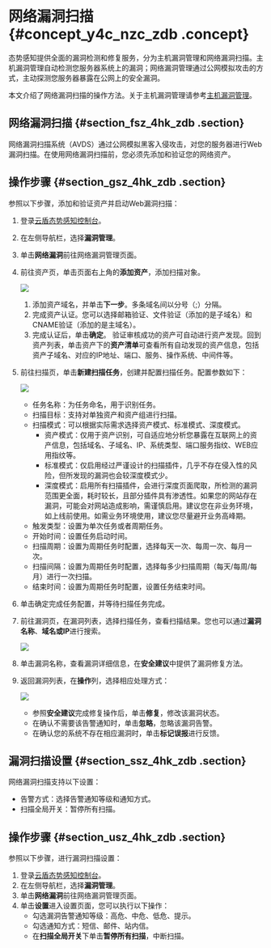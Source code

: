 # 网络漏洞扫描 {#concept_y4c_nzc_zdb .concept}

态势感知提供全面的漏洞检测和修复服务，分为主机漏洞管理和网络漏洞扫描。主机漏洞管理自动检测您服务器系统上的漏洞；网络漏洞管理通过公网模拟攻击的方式，主动探测您服务器暴露在公网上的安全漏洞。

本文介绍了网络漏洞扫描的操作方法。关于主机漏洞管理请参考[主机漏洞管理](cn.zh-CN/用户指南/主机漏洞管理.md#)。

## 网络漏洞扫描 {#section_fsz_4hk_zdb .section}

网络漏洞扫描系统（AVDS）通过公网模拟黑客入侵攻击，对您的服务器进行Web漏洞扫描。在使用网络漏洞扫描前，您必须先添加和验证您的网络资产。

## 操作步骤 {#section_gsz_4hk_zdb .section}

参照以下步骤，添加和验证资产并启动Web漏洞扫描：

1.  登录[云盾态势感知控制台](https://yundun.console.aliyun.com/?p=sas)。
2.  在左侧导航栏，选择**漏洞管理**。
3.  单击**网络漏洞**前往网络漏洞管理页面。
4.  前往资产页，单击页面右上角的**添加资产**，添加扫描对象。

    ![](http://static-aliyun-doc.oss-cn-hangzhou.aliyuncs.com/assets/img/13639/4930_zh-CN.png)

    1.  添加资产域名，并单击**下一步**。多条域名间以分号（;）分隔。
    2.  完成资产认证。您可以选择邮箱验证、文件验证（添加的是子域名）和CNAME验证（添加的是主域名）。
    3.  完成认证后，单击**确定**。
    验证审核成功的资产可自动进行资产发现。回到资产列表，单击资产下的**资产清单**可查看所有自动发现的资产信息，包括资产子域名、对应的IP地址、端口、服务、操作系统、中间件等。

5.  前往扫描页，单击**新建扫描任务**，创建并配置扫描任务。配置参数如下：

    ![](http://static-aliyun-doc.oss-cn-hangzhou.aliyuncs.com/assets/img/13639/4931_zh-CN.png)

    -   任务名称：为任务命名，用于识别任务。
    -   扫描目标：支持对单独资产和资产组进行扫描。
    -   扫描模式：可以根据实际需求选择资产模式、标准模式、深度模式。
        -   资产模式：仅用于资产识别，可自适应地分析您暴露在互联网上的资产信息，包括域名、子域名、IP、系统类型、端口服务指纹、WEB应用指纹等。
        -   标准模式：仅启用经过严谨设计的扫描插件，几乎不存在侵入性的风险，但所发现的漏洞也会较深度模式少。
        -   深度模式：启用所有扫描插件，会进行深度页面爬取，所检测的漏洞范围更全面，耗时较长，且部分插件具有渗透性。如果您的网站存在漏洞，可能会对网站造成影响，需谨慎启用。建议您在非业务环境，如上线前使用。如需业务环境使用，建议您尽量避开业务高峰期。
    -   触发类型：设置为单次任务或者周期任务。
    -   开始时间：设置任务启动时间。
    -   扫描周期：设置为周期任务时配置，选择每天一次、每周一次、每月一次。
    -   扫描间隔：设置为周期任务时配置，选择每多少扫描周期（每天/每周/每月）进行一次扫描。
    -   结束时间：设置为周期任务时配置，设置任务结束时间。
6.  单击确定完成任务配置，并等待扫描任务完成。
7.  前往漏洞页，在漏洞列表，选择扫描任务，查看扫描结果。您也可以通过**漏洞名称**、**域名或IP**进行搜索。

    ![](http://static-aliyun-doc.oss-cn-hangzhou.aliyuncs.com/assets/img/13639/4932_zh-CN.png)

8.  单击漏洞名称，查看漏洞详细信息，在**安全建议**中提供了漏洞修复方法。
9.  返回漏洞列表，在**操作**列，选择相应处理方式：

    ![](http://static-aliyun-doc.oss-cn-hangzhou.aliyuncs.com/assets/img/13639/4933_zh-CN.png)

    -   参照**安全建议**完成修复操作后，单击**修复**，修改该漏洞状态。
    -   在确认不需要该告警通知时，单击**忽略**，忽略该漏洞告警。
    -   在确认您的系统不存在相应漏洞时，单击**标记误报**进行反馈。

## 漏洞扫描设置 {#section_ssz_4hk_zdb .section}

网络漏洞扫描支持以下设置：

-   告警方式：选择告警通知等级和通知方式。
-   扫描全局开关：暂停所有扫描。

## 操作步骤 {#section_usz_4hk_zdb .section}

参照以下步骤，进行漏洞扫描设置：

1.  登录[云盾态势感知控制台](https://yundun.console.aliyun.com/?p=sas)。
2.  在左侧导航栏，选择**漏洞管理**。
3.  单击**网络漏洞**前往网络漏洞管理页面。
4.  单击**设置**进入设置页面，您可以执行以下操作：
    -   勾选漏洞告警通知等级：高危、中危、低危、提示。
    -   勾选通知方式：短信、邮件、站内信。
    -   在**扫描全局开关**下单击**暂停所有扫描**，中断扫描。

